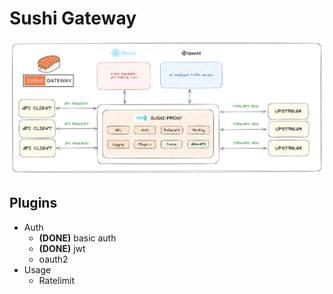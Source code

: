 # Sushi Gateway

![High Level Design](./docs/images/design.png)

## Plugins
- Auth
  - **(DONE)** basic auth
  - **(DONE)** jwt
  - oauth2
- Usage
  - Ratelimit
    
